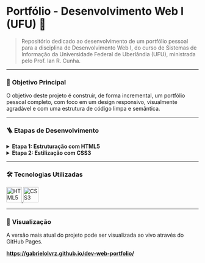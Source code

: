 # Portfólio - Desenvolvimento Web I (UFU) 🚀

> Repositório dedicado ao desenvolvimento de um portfólio pessoal para a disciplina de Desenvolvimento Web I, do curso de Sistemas de Informação da Universidade Federal de Uberlândia (UFU), ministrada pelo Prof. lan R. Cunha.

---

### 🎯 **Objetivo Principal**
O objetivo deste projeto é construir, de forma incremental, um portfólio pessoal completo, com foco em um design responsivo, visualmente agradável e com uma estrutura de código limpa e semântica.

---

### 🪜 **Etapas de Desenvolvimento**

<details>
  <summary><strong>Etapa 1: Estruturação com HTML5</strong></summary>
  <br>
  A base inicial do projeto foi criada utilizando puramente HTML5 para estruturar o conteúdo de um currículo fictício em três páginas (início, experiências e contato). [cite: 6, 18, 19] [cite_start]A ênfase foi na utilização correta de elementos semânticos como <code>&lt;header&gt;</code>, <code>&lt;nav&gt;</code>, e <code>&lt;main&gt;</code>, conforme solicitado nas instruções do trabalho. [cite: 20]
</details>

<details>
  <summary><strong>Etapa 2: Estilização com CSS3</strong></summary>
  <br>
  Na segunda fase, uma folha de estilos externa foi aplicada para dar vida ao projeto. [cite: 119] [cite_start]O foco foi a criação de um layout centralizado e a aplicação de um design consistente (cores, fontes, espaçamentos). [cite: 133, 135] [cite_start]A responsividade foi garantida com o uso de propriedades como <code>display: inline-block</code> no menu e um corpo com 60% da largura, sem o uso de Flexbox, seguindo as restrições da avaliação. [cite: 120, 140, 142]
</details>

---

### 🛠️ **Tecnologias Utilizadas**

<a href="https://developer.mozilla.org/en-US/docs/Web/Guide/HTML/HTML5" target="_blank" rel="noreferrer">
  <img src="https://cdn.jsdelivr.net/gh/devicons/devicon@latest/icons/html5/html5-original.svg" alt="HTML5" width="40" height="40"/>
</a>
<a href="https://developer.mozilla.org/en-US/docs/Web/CSS" target="_blank" rel="noreferrer">
  <img src="https://cdn.jsdelivr.net/gh/devicons/devicon@latest/icons/css3/css3-original.svg" alt="CSS3" width="40" height="40"/>
</a>

---

### 🚀 **Visualização**

A versão mais atual do projeto pode ser visualizada ao vivo através do GitHub Pages.

**https://gabrielolvrz.github.io/dev-web-portfolio/**
